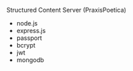 Structured Content Server (PraxisPoetica)

* node.js
* express.js
* passport
* bcrypt
* jwt
* mongodb
